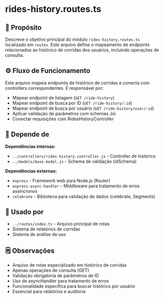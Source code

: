 # rides-history.routes.ts

## 📘 Propósito
Descreve o objetivo principal do módulo `rides-history.routes.ts` localizado em `routes`. Este arquivo define o mapeamento de endpoints relacionados ao histórico de corridas dos usuários, incluindo operações de consulta.

## ⚙️ Fluxo de Funcionamento
Este arquivo mapeia endpoints de histórico de corridas e conecta com controllers correspondentes. É responsável por:
- Mapear endpoint de listagem (`GET /ride-history`)
- Mapear endpoint de busca por ID (`GET /ride-history/:id`)
- Mapear endpoint de busca por usuário (`GET /ride-history/user/:id`)
- Aplicar validação de parâmetros com schemas Joi
- Conectar requisições com RidesHistoryController

## 🔗 Depende de
**Dependências internas:**
- `../controllers/rides-history.controller.js` - Controller de histórico
- `../models/base.model.js` - Schema de validação (idSchema)

**Dependências externas:**
- `express` - Framework web para Node.js (Router)
- `express-async-handler` - Middleware para tratamento de erros assíncronos
- `celebrate` - Biblioteca para validação de dados (celebrate, Segments)

## 🧩 Usado por
- `../routes/index.ts` - Arquivo principal de rotas
- Sistema de relatórios de corridas
- Sistema de análise de uso

## 🗒️ Observações
- Arquivo de rotas especializado em histórico de corridas
- Apenas operações de consulta (GET)
- Validação obrigatória de parâmetros de ID
- Uso de asyncHandler para tratamento de erros
- Funcionalidade específica para buscar histórico por usuário
- Essencial para relatórios e auditoria
